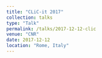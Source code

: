 ```yaml
---
title: "CLiC-it 2017"
collection: talks
type: "Talk"
permalink: /talks/2017-12-12-clic
venue: "CNR"
date: 2017-12-12
location: "Rome, Italy"
---
```


